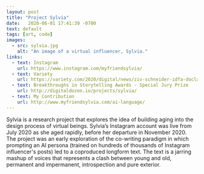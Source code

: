 ```yaml
---
layout: post
title: "Project Sylvia"
date:   2020-06-01 17:41:39 -0700
text: default
tags: [art, code]
images: 
  - src: sylvia.jpg
    alt: "An image of a virtual influencer, Sylvia."
links:
  - text: Instagram
    url: https://www.instagram.com/myfriendsylvia/
  - text: Variety
    url: https://variety.com/2020/digital/news/ziv-schneider-idfa-doclab-sylvia-1234841619/
  - text: Breakthroughs in Storytelling Awards - Special Jury Prize
    url: http://digitaldozen.io/projects/sylvia/
  - text: My Contribution
    url: http://www.myfriendsylvia.com/ai-language/
---
```

Sylvia is a research project that explores the idea of building aging into the design process of virtual beings. Sylvia’s Instagram account was live from July 2020 as she aged rapidly, before her departure in November 2020. The project was an early exploration of the co-writing paradigm in which prompting an AI persona (trained on hundreds of thousands of Instagram influencer's posts) led to a coproduced longform text. The text is a jarring mashup of voices that represents a clash between young and old, permanent and impermanent, introspection and pure exterior.
